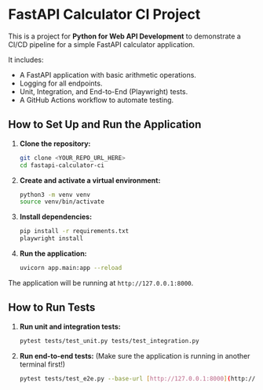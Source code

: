# FastAPI Calculator CI Project

This is a project for **Python for Web API Development** to demonstrate a CI/CD pipeline for a simple FastAPI calculator application.

It includes:
* A FastAPI application with basic arithmetic operations.
* Logging for all endpoints.
* Unit, Integration, and End-to-End (Playwright) tests.
* A GitHub Actions workflow to automate testing.

## How to Set Up and Run the Application

1.  **Clone the repository:**
    ```bash
    git clone <YOUR_REPO_URL_HERE>
    cd fastapi-calculator-ci
    ```

2.  **Create and activate a virtual environment:**
    ```bash
    python3 -m venv venv
    source venv/bin/activate
    ```

3.  **Install dependencies:**
    ```bash
    pip install -r requirements.txt
    playwright install
    ```

4.  **Run the application:**
    ```bash
    uvicorn app.main:app --reload
    ```

The application will be running at `http://127.0.0.1:8000`.

## How to Run Tests

1.  **Run unit and integration tests:**
    ```bash
    pytest tests/test_unit.py tests/test_integration.py
    ```

2.  **Run end-to-end tests:**
    (Make sure the application is running in another terminal first!)
    ```bash
    pytest tests/test_e2e.py --base-url [http://127.0.0.1:8000](http://127.0.0.1:8000)
    ```